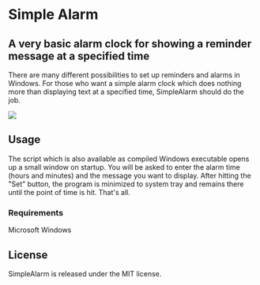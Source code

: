 Simple Alarm
============

## A very basic alarm clock for showing a reminder message at a specified time

There are many different possibilities to set up reminders and alarms in Windows. For those who want a simple alarm clock which does nothing more than displaying text at a specified time, SimpleAlarm should do the job.

<img src="http://matthias-schuetz.github.com/simplealarm/simplealarm.png" />

## Usage

The script which is also available as compiled Windows executable opens up a small window on startup. You will be asked to enter the alarm time (hours and minutes) and the message you want to display. After hitting the "Set" button, the program is minimized to system tray and remains there until the point of time is hit. That's all.

### Requirements

Microsoft Windows

## License

SimpleAlarm is released under the MIT license.